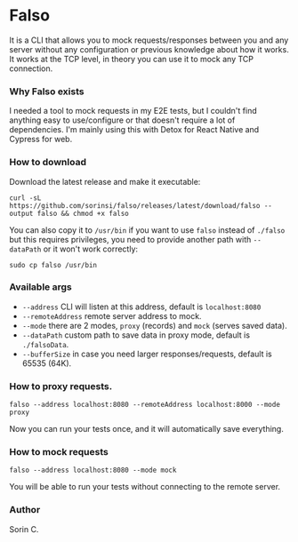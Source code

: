 # Falso

It is a CLI that allows you to mock requests/responses between you and any server without any configuration or previous
knowledge about how it works. It works at the TCP level, in theory you can use it to mock any TCP connection.

### Why Falso exists

I needed a tool to mock requests in my E2E tests, but I couldn't find anything easy to use/configure or
that doesn't require a lot of dependencies. I'm mainly using this with Detox for React Native and
Cypress for web.

### How to download

Download the latest release and make it executable:

```
curl -sL https://github.com/sorinsi/falso/releases/latest/download/falso --output falso && chmod +x falso
```

You can also copy it to `/usr/bin` if you want to use `falso` instead of `./falso` but this requires privileges,
you need to provide another path with `--dataPath` or it won't work correctly:

```
sudo cp falso /usr/bin
```

### Available args

- `--address` CLI will listen at this address, default is `localhost:8080`
- `--remoteAddress` remote server address to mock.
- `--mode` there are 2 modes, `proxy` (records) and `mock` (serves saved data).
- `--dataPath` custom path to save data in proxy mode, default is `./falsoData`.
- `--bufferSize` in case you need larger responses/requests, default is 65535 (64K).

### How to proxy requests.

`falso --address localhost:8080 --remoteAddress localhost:8000 --mode proxy`

Now you can run your tests once, and it will automatically save everything.

### How to mock requests

`falso --address localhost:8080 --mode mock`

You will be able to run your tests without connecting to the remote server.

### Author

Sorin C. 

